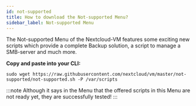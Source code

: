 ```yaml
---
id: not-supported
title: How to download the Not-supported Menu?
sidebar_label: Not-supported Menu
---
```


The Not-supported Menu of the Nextcloud-VM features some exciting new scripts which provide a complete Backup solution, a script to manage a SMB-server and much more.

**Copy and paste into your CLI:**
```shell
sudo wget https://raw.githubusercontent.com/nextcloud/vm/master/not-supported/not-supported.sh -P /var/scripts
```
:::note
Although it says in the Menu that the offered scripts in this Menu are not ready yet, they are successfully tested!
:::